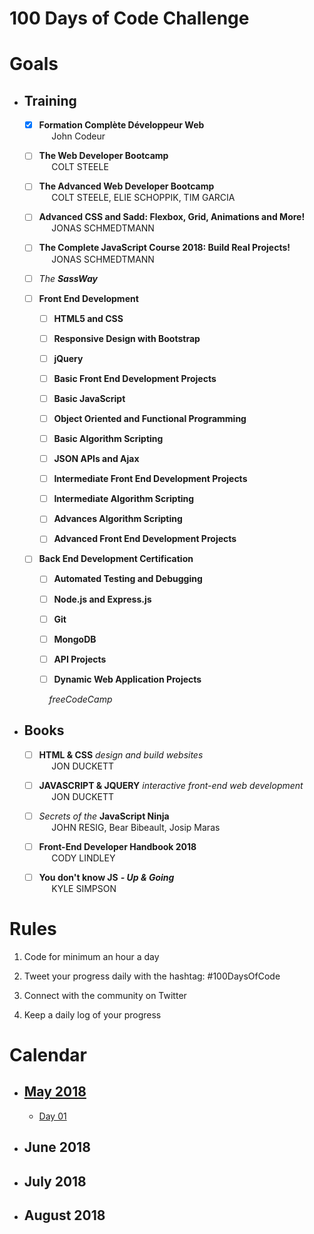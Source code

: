 # 100 Days of Code Challenge

# Goals

- ## Training

    - [x] **Formation Complète Développeur Web**  
        &nbsp;&nbsp;&nbsp;&nbsp;&nbsp;John Codeur

    - [ ] **The Web Developer Bootcamp**  
        &nbsp;&nbsp;&nbsp;&nbsp;&nbsp;COLT STEELE

    - [ ] **The Advanced Web Developer Bootcamp**  
        &nbsp;&nbsp;&nbsp;&nbsp;&nbsp;COLT STEELE, ELIE SCHOPPIK, TIM GARCIA
    
    - [ ] **Advanced CSS and Sadd: Flexbox, Grid, Animations and More!**  
        &nbsp;&nbsp;&nbsp;&nbsp;&nbsp;JONAS SCHMEDTMANN

    - [ ] **The Complete JavaScript Course 2018: Build Real Projects!**  
        &nbsp;&nbsp;&nbsp;&nbsp;&nbsp;JONAS SCHMEDTMANN

    - [ ] *The* ***SassWay***  

    - [ ] **Front End Development**  
        - [ ] **HTML5 and CSS**  

        - [ ] **Responsive Design with Bootstrap**  

        - [ ] **jQuery**  

        - [ ] **Basic Front End Development Projects**  

        - [ ] **Basic JavaScript**  

        - [ ] **Object Oriented and Functional Programming**  

        - [ ] **Basic Algorithm Scripting**  

        - [ ] **JSON APIs and Ajax**  

        - [ ] **Intermediate Front End Development Projects**  

        - [ ] **Intermediate Algorithm Scripting**  

        - [ ] **Advances Algorithm Scripting**  

        - [ ] **Advanced Front End Development Projects**  

    - [ ] **Back End Development Certification**  
        - [ ] **Automated Testing and Debugging**  

        - [ ] **Node.js and Express.js**  

        - [ ] **Git**  

        - [ ] **MongoDB**  

        - [ ] **API Projects**  

        - [ ] **Dynamic Web Application Projects**  

    &nbsp;&nbsp;&nbsp;&nbsp;&nbsp;&nbsp;&nbsp;&nbsp;&nbsp;&nbsp;*freeCodeCamp*


- ## Books
    - [ ] **HTML & CSS** *design and build websites*  
        &nbsp;&nbsp;&nbsp;&nbsp;&nbsp;JON DUCKETT

    - [ ] **JAVASCRIPT & JQUERY** *interactive front-end web development*  
        &nbsp;&nbsp;&nbsp;&nbsp;&nbsp;JON DUCKETT

    - [ ] *Secrets of the* **JavaScript Ninja**  
        &nbsp;&nbsp;&nbsp;&nbsp;&nbsp;JOHN RESIG, Bear Bibeault, Josip Maras

    - [ ] **Front-End Developer Handbook 2018**  
        &nbsp;&nbsp;&nbsp;&nbsp;&nbsp;CODY LINDLEY

    - [ ] **You don't know JS** ***- Up & Going***  
        &nbsp;&nbsp;&nbsp;&nbsp;&nbsp;KYLE SIMPSON


# Rules

1) Code for minimum an hour a day  

2) Tweet your progress daily with the hashtag: #100DaysOfCode  

3) Connect with the community on Twitter  

4) Keep a daily log of your progress


# Calendar

- ## [May 2018](https://github.com/Scylidose/100DaysOfCodeChallenge/May)

    - [Day 01](https://github.com/Scylidose/100DaysOfCodeChallenge/May/01.md) 

- ## June 2018

- ## July 2018

- ## August 2018